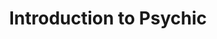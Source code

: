 ---
title: Introduction to Psychic
keywords: sample
summary: "This is just a sample topic..."
permalink: rule_psychic_intro.html
---